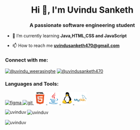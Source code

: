 <h1 align="center">Hi 👋, I'm Uvindu Sanketh</h1>
<h3 align="center">A passionate software engineering student</h3>

- 🌱 I’m currently learning **Java,HTML,CSS and JavaScript**

- 📫 How to reach me **uvindusanketh470@gmail.com**

<h3 align="left">Connect with me:</h3>
<p align="left">
<a href="https://linkedin.com/in/@uvindu_weerasinghe" target="blank"><img align="center" src="https://raw.githubusercontent.com/rahuldkjain/github-profile-readme-generator/master/src/images/icons/Social/linked-in-alt.svg" alt="@uvindu_weerasinghe" height="30" width="40" /></a>
<a href="https://medium.com/@uvindusanketh470" target="blank"><img align="center" src="https://raw.githubusercontent.com/rahuldkjain/github-profile-readme-generator/master/src/images/icons/Social/medium.svg" alt="@uvindusanketh470" height="30" width="40" /></a>
</p>

<h3 align="left">Languages and Tools:</h3>
<p align="left"> <a href="https://www.figma.com/" target="_blank" rel="noreferrer"> <img src="https://www.vectorlogo.zone/logos/figma/figma-icon.svg" alt="figma" width="40" height="40"/> </a> <a href="https://git-scm.com/" target="_blank" rel="noreferrer"> <img src="https://www.vectorlogo.zone/logos/git-scm/git-scm-icon.svg" alt="git" width="40" height="40"/> </a> <a href="https://www.w3.org/html/" target="_blank" rel="noreferrer"> <img src="https://raw.githubusercontent.com/devicons/devicon/master/icons/html5/html5-original-wordmark.svg" alt="html5" width="40" height="40"/> </a> <a href="https://www.java.com" target="_blank" rel="noreferrer"> <img src="https://raw.githubusercontent.com/devicons/devicon/master/icons/java/java-original.svg" alt="java" width="40" height="40"/> </a> <a href="https://www.linux.org/" target="_blank" rel="noreferrer"> <img src="https://raw.githubusercontent.com/devicons/devicon/master/icons/linux/linux-original.svg" alt="linux" width="40" height="40"/> </a> <a href="https://www.mysql.com/" target="_blank" rel="noreferrer"> <img src="https://raw.githubusercontent.com/devicons/devicon/master/icons/mysql/mysql-original-wordmark.svg" alt="mysql" width="40" height="40"/> </a> </p>

<p><img align="left" src="https://github-readme-stats.vercel.app/api/top-langs?username=uvinduv&show_icons=true&locale=en&layout=compact" alt="uvinduv" /></p>

<p>&nbsp;<img align="center" src="https://github-readme-stats.vercel.app/api?username=uvinduv&show_icons=true&locale=en" alt="uvinduv" /></p>

<p><img align="center" src="https://github-readme-streak-stats.herokuapp.com/?user=uvinduv&" alt="uvinduv" /></p>


